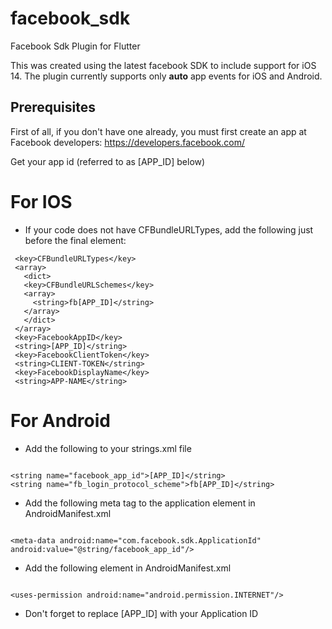# facebook_sdk
Facebook Sdk Plugin for Flutter

This was created using the latest facebook SDK to include support for iOS 14. 
The plugin currently supports only **auto** app events  for iOS and Android. 

## Prerequisites

First of all, if you don't have one already, you must first create an app at Facebook developers: https://developers.facebook.com/

Get your app id (referred to as [APP_ID] below)

# For IOS

* If your code does not have CFBundleURLTypes, add the following just before the final </dict> element:
```
 <key>CFBundleURLTypes</key>
 <array>
   <dict>
   <key>CFBundleURLSchemes</key>
   <array>
     <string>fb[APP_ID]</string>
   </array>
   </dict>
 </array>
 <key>FacebookAppID</key>
 <string>[APP_ID]</string>
 <key>FacebookClientToken</key>
 <string>CLIENT-TOKEN</string>
 <key>FacebookDisplayName</key>
 <string>APP-NAME</string>
```

# For Android 

* Add the following to your strings.xml file 
```

<string name="facebook_app_id">[APP_ID]</string>
<string name="fb_login_protocol_scheme">fb[APP_ID]</string>

```

* Add the following meta tag to the application element in AndroidManifest.xml
```

<meta-data android:name="com.facebook.sdk.ApplicationId" android:value="@string/facebook_app_id"/>

```

* Add the following element in AndroidManifest.xml
```

<uses-permission android:name="android.permission.INTERNET"/>

```

* Don't forget to replace [APP_ID] with your Application ID


